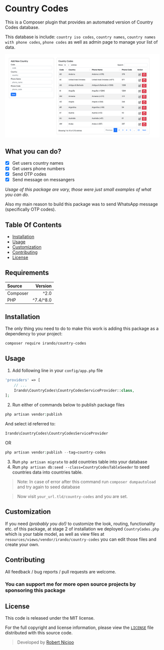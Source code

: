 # Country Codes

This is a Composer plugin that provides an automated version of Country Codes database.

This database is include: `country iso codes`, `country names`, `country names with phone codes`, `phone codes` as well as admin page to manage your list of data.


![Screenshot](./images/screenshot.png)


## What you can do?

- [x] Get users country names
- [x] Get users phone numbers
- [x] Send OTP codes
- [x] Send message on messangers

_Usage of this package are vary, those were just small examples of what you can do._

Also my main reason to build this package was to send WhatsApp message (specifically OTP codes).

## Table Of Contents

* [Installation](#installation)
* [Usage](#usage)
* [Customization](#customization)
* [Contributing](#contributing)
* [License](#license)

## Requirements

|  Source | Version |
| :--- | ---: |
| Composer  | ^2.0  |
| PHP  | ^7.4/^8.0  |

## Installation

The only thing you need to do to make this work is adding this package as a dependency to your project:

```BASH
composer require irando/country-codes
```

## Usage

1. Add following line in your `config/app.php` file

```PHP
'providers' => [
    // ...
    Irando\CountryCodes\CountryCodesServiceProvider::class,
];
```

2. Run either of commands below to publish package files

```PHP
php artisan vendor:publish
```
And select id referred to:
```PHP
Irando\CountryCodes\CountryCodesServiceProvider
```
OR
```PHP
php artisan vendor:publish --tag=country-codes
```

3. Run `php artisan migrate` to add countries table into your database
4. Run `php artisan db:seed --class=CountryCodesTableSeeder` to seed countries data into countries table.

> Note: In case of error after this command run `composer dumpautoload` and try again to seed database


> Now visit `your_url.tld/country-codes` and you are set.


## Customization

If you need _(probably you do!)_ to customize the look, routing, functionality etc. of this package, at stage 2 of installation we deployed `CountryCodes.php` which is your table model, as well as view files at `resources/views/vendor/irando/country-codes` you can edit those files and create your own.

## Contributing

All feedback / bug reports / pull requests are welcome.

### You can support me for more open source projects by sponsoring this package

## License

This code is released under the MIT license.

For the full copyright and license information, please view the [`LICENSE`](LICENSE) file distributed with this source code.

> Developed by [Robert Nicjoo](https://github.com/robertnicjoo)
